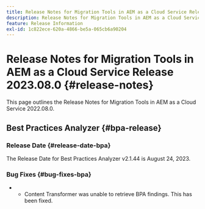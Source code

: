 ```yaml
---
title: Release Notes for Migration Tools in AEM as a Cloud Service Release 2023.08.0
description: Release Notes for Migration Tools in AEM as a Cloud Service Release 2022.08.0
feature: Release Information
exl-id: 1c822ece-620a-4866-be5a-065cb6a90204
---
```

# Release Notes for Migration Tools in AEM as a Cloud Service Release 2023.08.0 {#release-notes}

This page outlines the Release Notes for Migration Tools in AEM as a Cloud Service 2022.08.0.

## Best Practices Analyzer {#bpa-release}

### Release Date {#release-date-bpa}

The Release Date for Best Practices Analyzer v2.1.44 is August 24, 2023.

### Bug Fixes {#bug-fixes-bpa}

* *    Content Transformer was unable to retrieve BPA findings. This has been fixed.

